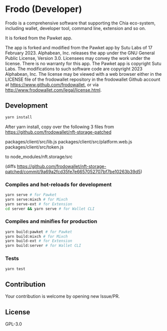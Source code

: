# Frodo (Developer)


Frodo is a comprehensive software that supporting the Chia eco-system, including wallet, developer tool, command line, extension and so on.

It is forked from the Pawket app.

The app is forked and modified from the Pawket app by Sutu Labs of 17 February 2023. Alphabean, Inc. releases the app under the GNU General Public License, Version 3.0. Licensees may convey the work under the license. There is no warranty for this app. The Pawket app is copyright Sutu Labs. The modifications to such software code are copyright 2023 Alphabean, Inc. The license may be viewed with a web browser either in the LICENSE file of the frodowallet repository in the frodowallet Github account at https://www.github.com/frodowallet, or via http://www.frodowallet.com/legal/license.html.

## Development

```sh
yarn install
```

After yarn install, copy over the following 3 files from
https://github.com/frodowallet/nft-storage-patched

packages/client/src/lib.js
packages/client/src/platform.web.js
packages/client/src/token.js

to node_modules/nft.storage/src

(diffs https://github.com/frodowallet/nft-storage-patched/commit/9a69a2fcd35fe7e6657052707bf7be10263b39d5)

### Compiles and hot-reloads for development

```sh
yarn serve # for Pawket
yarn serve:mixch # for Mixch
yarn serve-ext # for Extension
cd server && yarn serve # for Wallet CLI
```

### Compiles and minifies for production
```sh
yarn build:pawket # for Pawket
yarn build:mixch # for Mixch
yarn build-ext # for Extension
yarn build:server # for Wallet CLI
```

### Tests
```sh
yarn test
```

## Contribution

Your contribution is welcome by opening new Issue/PR.

## License

GPL-3.0